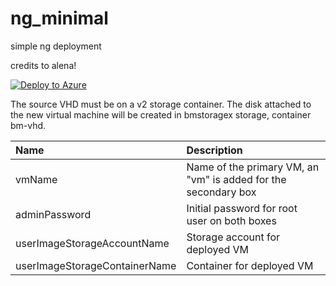 # ng_minimal
simple ng deployment

credits to alena!

[![Deploy to Azure](http://azuredeploy.net/deploybutton.png)](https://azuredeploy.net/)

The source VHD must be on a v2 storage container.
The disk attached to the new virtual machine will be created in bmstoragex storage, container bm-vhd.

| Name | Description
|:--- |:---|
|vmName | Name of the primary VM, an "vm" is added for the secondary box|
|adminPassword| Initial password for root user on both boxes|
|userImageStorageAccountName| Storage account for deployed VM |
|userImageStorageContainerName| Container for deployed VM |
